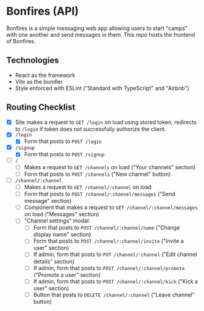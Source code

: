 # Bonfires (API)
Bonfires is a simple messaging web app allowing users to start "camps" with one another and send messages in them. This repo hosts the frontend of Bonfires.

## Technologies
- React as the framework
- Vite as the bundler
- Style enforced with ESLint ("Standard with TypeScript" and "Airbnb")

## Routing Checklist
- [x] Site makes a request to `GET /login` on load using stored token, redirects to `/login` if token does not successfully authorize the client.
- [x] `/login`
  - [x] Form that posts to `POST /login`
- [x] `/signup`
  - [x] Form that posts to `POST /signup`
- [ ] `/`
  - [ ] Makes a request to `GET /channels` on load ("Your channels" section)
  - [ ] Form that posts to `POST /channels` ("New channel" button)
- [ ] `/channel/:channel`
  - [ ] Makes a request to `GET /channel/:channel` on load
  - [ ] Form that posts to `POST /channel/:channel/messages` ("Send message" section)
  - [ ] Component that makes a request to `GET /channel/:channel/messages` on load ("Messages" section)
  - [ ] "Channel settings" modal:
    - [ ] Form that posts to `POST /channel/:channel/name` ("Change display name" section)
    - [ ] Form that posts to `POST /channel/:channel/invite` ("Invite a user" section)
    - [ ] If admin, form that posts to `PUT /channel/:channel` ("Edit channel details" section)
    - [ ] If admin, form that posts to `POST /channel/:channel/promote` ("Promote a user" section)
    - [ ] If admin, form that posts to `POST /channel/:channel/kick` ("Kick a user" section)
    - [ ] Button that posts to `DELETE /channel/:channel` ("Leave channel" button)
